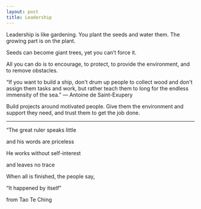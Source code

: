 ```yaml
---
layout: post
title: Leadership
---
```



Leadership is like gardening. You plant the seeds and water them. The growing part is on the plant.

Seeds can become giant trees, yet you can’t force it. 

All you can do is to encourage, to protect, to provide the environment, and to remove obstacles.


“If you want to build a ship, don't drum up people to collect wood and don't assign them tasks and work, but rather teach them to long for the endless immensity of the sea.” — Antoine de Saint-Exupery


Build projects around motivated people. Give them the environment and support they need, and trust them to get the job done.
 

 ---

 “The great ruler speaks little

and his words are priceless

He works without self-interest

and leaves no trace

When all is finished, the people say,

“It happened by itself”

from Tao Te Ching 


